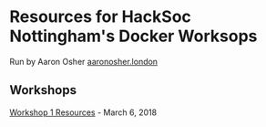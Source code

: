 # Resources for HackSoc Nottingham's Docker Worksops

Run by Aaron Osher [aaronosher.london](https://aaronosher.london)

## Workshops
[Workshop 1 Resources](./tree/Workshop-1) - March 6, 2018
